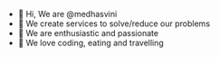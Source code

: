 - 👋 Hi, We are @medhasvini
- 👀 We create services to solve/reduce our problems
- 🌱 We are enthusiastic and passionate 
- 💞️ We love coding, eating and travelling


